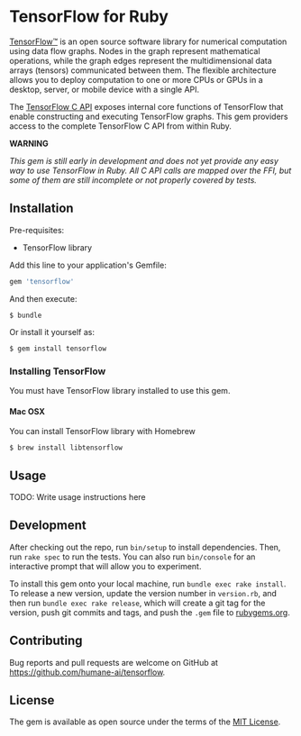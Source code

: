 # TensorFlow for Ruby

[TensorFlow™](https://tensorflow.org) is an open source software library for numerical computation using data flow graphs. Nodes in the graph represent mathematical operations, while the graph edges represent the multidimensional data arrays (tensors) communicated between them. The flexible architecture allows you to deploy computation to one or more CPUs or GPUs in a desktop, server, or mobile device with a single API.

The [TensorFlow C API](https://www.tensorflow.org/code/tensorflow/c/c_api.h) exposes internal core functions of TensorFlow that enable constructing and executing TensorFlow graphs. This gem providers access to the complete TensorFlow C API from within Ruby.

**WARNING**

_This gem is still early in development and does not yet provide any easy way to use TensorFlow in Ruby. All C API calls are mapped over the FFI, but some of them are still incomplete or not properly covered by tests._

## Installation

Pre-requisites:
- TensorFlow library

Add this line to your application's Gemfile:

```ruby
gem 'tensorflow'
```

And then execute:

    $ bundle

Or install it yourself as:

    $ gem install tensorflow

### Installing TensorFlow

You must have TensorFlow library installed to use this gem.

#### Mac OSX

You can install TensorFlow library with Homebrew

    $ brew install libtensorflow

## Usage

TODO: Write usage instructions here

## Development

After checking out the repo, run `bin/setup` to install dependencies. Then, run `rake spec` to run the tests. You can also run `bin/console` for an interactive prompt that will allow you to experiment.

To install this gem onto your local machine, run `bundle exec rake install`. To release a new version, update the version number in `version.rb`, and then run `bundle exec rake release`, which will create a git tag for the version, push git commits and tags, and push the `.gem` file to [rubygems.org](https://rubygems.org).

## Contributing

Bug reports and pull requests are welcome on GitHub at https://github.com/humane-ai/tensorflow.

## License

The gem is available as open source under the terms of the [MIT License](http://opensource.org/licenses/MIT).
